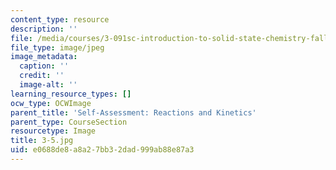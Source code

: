 ```yaml
---
content_type: resource
description: ''
file: /media/courses/3-091sc-introduction-to-solid-state-chemistry-fall-2010/e0688de8a8a27bb32dad999ab88e87a3_3-5.jpg
file_type: image/jpeg
image_metadata:
  caption: ''
  credit: ''
  image-alt: ''
learning_resource_types: []
ocw_type: OCWImage
parent_title: 'Self-Assessment: Reactions and Kinetics'
parent_type: CourseSection
resourcetype: Image
title: 3-5.jpg
uid: e0688de8-a8a2-7bb3-2dad-999ab88e87a3
---
```

